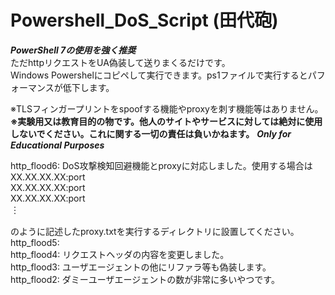 # Powershell_DoS_Script (田代砲)
***PowerShell 7の使用を強く推奨***  
ただhttpリクエストをUA偽装して送りまくるだけです。  
Windows Powershelにコピペして実行できます。ps1ファイルで実行するとパフォーマンスが低下します。  
  
※TLSフィンガープリントをspoofする機能やproxyを刺す機能等はありません。  
**※実験用又は教育目的の物です。他人のサイトやサービスに対しては絶対に使用しないでください。これに関する一切の責任は負いかねます。**
***Only for Educational Purposes***

http_flood6: DoS攻撃検知回避機能とproxyに対応しました。使用する場合は  
XX.XX.XX.XX:port  
XX.XX.XX.XX:port  
XX.XX.XX.XX:port  
       ︙  
  
のように記述したproxy.txtを実行するディレクトリに設置してください。  
http_flood5:   
http_flood4: リクエストヘッダの内容を変更しました。  
http_flood3: ユーザエージェントの他にリファラ等も偽装します。  
http_flood2: ダミーユーザエージェントの数が非常に多いやつです。  
  

